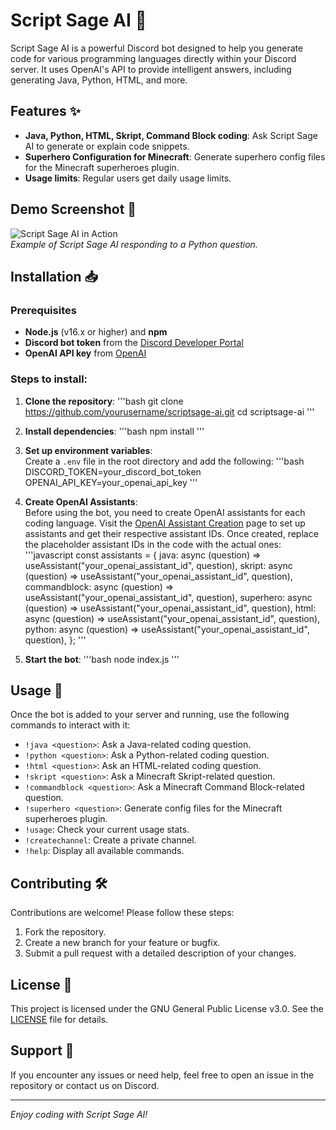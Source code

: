 # Script Sage AI 🤖

Script Sage AI is a powerful Discord bot designed to help you generate code for various programming languages directly within your Discord server. It uses OpenAI's API to provide intelligent answers, including generating Java, Python, HTML, and more.

## Features ✨
- **Java, Python, HTML, Skript, Command Block coding**: Ask Script Sage AI to generate or explain code snippets.
- **Superhero Configuration for Minecraft**: Generate superhero config files for the Minecraft superheroes plugin.
- **Usage limits**: Regular users get daily usage limits.

## Demo Screenshot 📸
![Script Sage AI in Action](https://via.placeholder.com/800x400)  
_Example of Script Sage AI responding to a Python question._

## Installation 📥

### Prerequisites
- **Node.js** (v16.x or higher) and **npm**
- **Discord bot token** from the [Discord Developer Portal](https://discord.com/developers/applications)
- **OpenAI API key** from [OpenAI](https://platform.openai.com/signup)

### Steps to install:

1. **Clone the repository**:
   '''bash
   git clone https://github.com/yourusername/scriptsage-ai.git
   cd scriptsage-ai
   '''

2. **Install dependencies**:
   '''bash
   npm install
   '''

3. **Set up environment variables**:  
   Create a `.env` file in the root directory and add the following:
   '''bash
   DISCORD_TOKEN=your_discord_bot_token
   OPENAI_API_KEY=your_openai_api_key
   '''

4. **Create OpenAI Assistants**:  
   Before using the bot, you need to create OpenAI assistants for each coding language. Visit the [OpenAI Assistant Creation](https://platform.openai.com/docs/guides/assistants) page to set up assistants and get their respective assistant IDs. Once created, replace the placeholder assistant IDs in the code with the actual ones:
   '''javascript
   const assistants = {
     java: async (question) => useAssistant("your_openai_assistant_id", question),
     skript: async (question) => useAssistant("your_openai_assistant_id", question),
     commandblock: async (question) => useAssistant("your_openai_assistant_id", question),
     superhero: async (question) => useAssistant("your_openai_assistant_id", question),
     html: async (question) => useAssistant("your_openai_assistant_id", question),
     python: async (question) => useAssistant("your_openai_assistant_id", question),
   };
   '''

5. **Start the bot**:
   '''bash
   node index.js
   '''

## Usage 🚀

Once the bot is added to your server and running, use the following commands to interact with it:

- `!java <question>`: Ask a Java-related coding question.
- `!python <question>`: Ask a Python-related coding question.
- `!html <question>`: Ask an HTML-related coding question.
- `!skript <question>`: Ask a Minecraft Skript-related question.
- `!commandblock <question>`: Ask a Minecraft Command Block-related question.
- `!superhero <question>`: Generate config files for the Minecraft superheroes plugin.
- `!usage`: Check your current usage stats.
- `!createchannel`: Create a private channel.
- `!help`: Display all available commands.

## Contributing 🛠️
Contributions are welcome! Please follow these steps:

1. Fork the repository.
2. Create a new branch for your feature or bugfix.
3. Submit a pull request with a detailed description of your changes.

## License 📄
This project is licensed under the GNU General Public License v3.0. See the [LICENSE](LICENSE) file for details.

## Support 💬
If you encounter any issues or need help, feel free to open an issue in the repository or contact us on Discord.

---

_Enjoy coding with Script Sage AI!_
